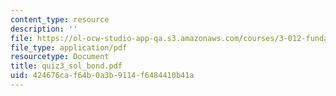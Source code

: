 ```yaml
---
content_type: resource
description: ''
file: https://ol-ocw-studio-app-qa.s3.amazonaws.com/courses/3-012-fundamentals-of-materials-science-fall-2005/424676caf64b0a3b9114f6484410b41a_quiz3_sol_bond.pdf
file_type: application/pdf
resourcetype: Document
title: quiz3_sol_bond.pdf
uid: 424676ca-f64b-0a3b-9114-f6484410b41a
---
```

